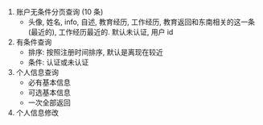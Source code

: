 1. 账户无条件分页查询 (10 条)
    * 头像, 姓名, info, 自述, 教育经历, 工作经历, 教育返回和东南相关的这一条 (最近的), 工作经历最近的. 默认未认证, 用户 id
2. 有条件查询
    * 排序: 按照注册时间排序, 默认是离现在较近
    * 条件: 认证或未认证
3. 个人信息查询
    * 必有基本信息
    * 可选基本信息
    * 一次全部返回
4. 个人信息修改

